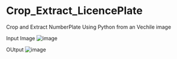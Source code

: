 # Crop_Extract_LicencePlate
Crop and Extract NumberPlate Using Python from an Vechile image 
  
  Input Image
![image](https://user-images.githubusercontent.com/61357572/193238210-c576c9e7-ffbb-45cc-b616-8286781ead11.png)


OUtput 
![image](https://user-images.githubusercontent.com/61357572/193238336-5a88040f-726c-4105-bf44-598814ea7c0f.png)


